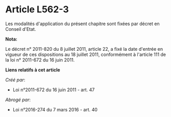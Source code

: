 # Article L562-3

Les modalités d'application du présent chapitre sont fixées par décret en Conseil d'Etat.

**Nota:**

Le décret n° 2011-820 du 8 juillet 2011, article 22, a fixé la date d'entrée en vigueur de ces dispositions au 18 juillet
2011, conformément à l'article 111 de la loi n° 2011-672 du 16 juin 2011.

**Liens relatifs à cet article**

_Créé par_:

  - Loi n°2011-672 du 16 juin 2011 - art. 47

_Abrogé par_:

  - Loi n°2016-274 du 7 mars 2016 - art. 40
